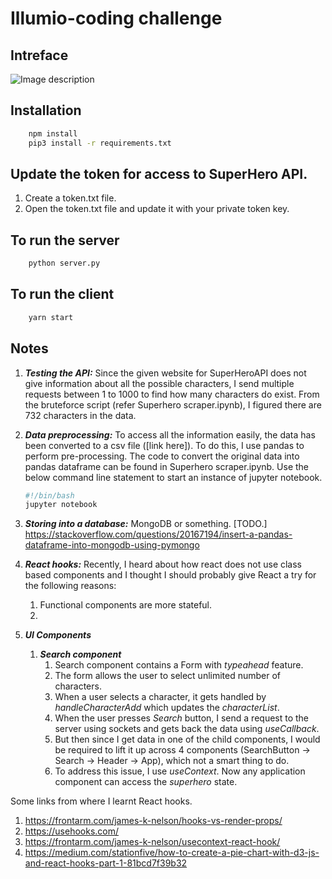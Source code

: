 # Illumio-coding challenge

## Intreface 

![Image description](figures/interface-final.png)


## Installation

``` bash
    npm install
    pip3 install -r requirements.txt
```

## Update the token for access to SuperHero API.

1. Create a token.txt file.
2. Open the token.txt file and update it with your private token key.

## To run the server

``` bash
    python server.py
```

## To run the client

``` bash
    yarn start
```

## Notes

1. ***Testing the API:*** Since the given website for SuperHeroAPI does not give
   information about all the possible characters, I send multiple requests
   between 1 to 1000 to find how many characters do exist. From the bruteforce
   script (refer Superhero scraper.ipynb), I figured there are 732 characters in
   the data.

2. ***Data preprocessing:*** To access all the information easily, the data has
   been converted to a csv file ([link here]). To do this, I use pandas to
   perform pre-processing. The code to convert the original data into pandas
   dataframe can be found in Superhero scraper.ipynb. Use the below command line
   statement to start an instance of jupyter notebook.

   ``` bash
   #!/bin/bash
   jupyter notebook
   ```

3. ***Storing into a database:*** MongoDB or something. [TODO.] <https://stackoverflow.com/questions/20167194/insert-a-pandas-dataframe-into-mongodb-using-pymongo>

4. ***React hooks:*** Recently, I heard about how react does not use class based
   components and I thought I should probably give React a try for the following
   reasons: 
   1. Functional components are more stateful.
   2. 

5. ***UI Components***

    1. ***Search component*** 
       1. Search component contains a Form with *typeahead* feature.
       2. The form allows the user to select unlimited number of characters.
       3. When a user selects a character, it gets handled by
          *handleCharacterAdd* which updates the *characterList*.
       4. When the user presses *Search* button, I send a request to the server
          using sockets and gets back the data using *useCallback*.
       5. But then since I get data in one of the child components, I would be
          required to lift it up across 4 components (SearchButton -> Search ->
          Header -> App), which not a smart thing to do.
       6. To address this issue, I use *useContext*. Now any
          application component can access the *superhero* state.

Some links from where I learnt React hooks.

1. <https://frontarm.com/james-k-nelson/hooks-vs-render-props/>
2. <https://usehooks.com/>
3. <https://frontarm.com/james-k-nelson/usecontext-react-hook/>
4. <https://medium.com/stationfive/how-to-create-a-pie-chart-with-d3-js-and-react-hooks-part-1-81bcd7f39b32>